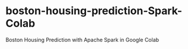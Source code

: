 # boston-housing-prediction-Spark-Colab
Boston Housing Prediction with Apache Spark in Google Colab
